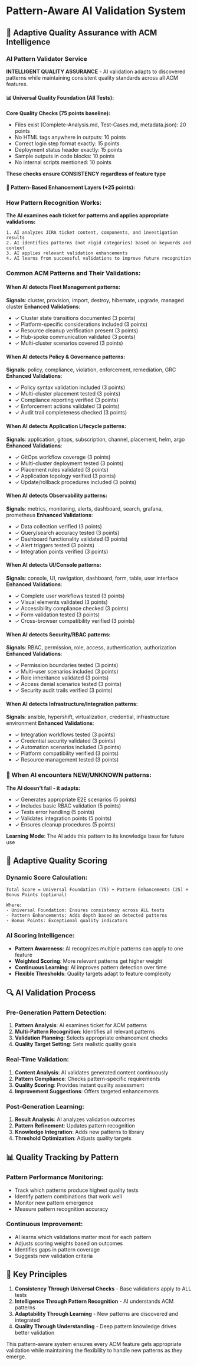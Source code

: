 # Pattern-Aware AI Validation System

## 🧠 Adaptive Quality Assurance with ACM Intelligence

### AI Pattern Validator Service

**INTELLIGENT QUALITY ASSURANCE** - AI validation adapts to discovered patterns while maintaining consistent quality standards across all ACM features.

#### 📊 Universal Quality Foundation (All Tests):

**Core Quality Checks (75 points baseline):**
- Files exist (Complete-Analysis.md, Test-Cases.md, metadata.json): 20 points
- No HTML tags anywhere in outputs: 10 points
- Correct login step format exactly: 15 points
- Deployment status header exactly: 15 points
- Sample outputs in code blocks: 10 points
- No internal scripts mentioned: 10 points

**These checks ensure CONSISTENCY regardless of feature type**

#### 🎯 Pattern-Based Enhancement Layers (+25 points):

### How Pattern Recognition Works:

**The AI examines each ticket for patterns and applies appropriate validations:**

```
1. AI analyzes JIRA ticket content, components, and investigation results
2. AI identifies patterns (not rigid categories) based on keywords and context
3. AI applies relevant validation enhancements
4. AI learns from successful validations to improve future recognition
```

### Common ACM Patterns and Their Validations:

#### When AI detects Fleet Management patterns:
**Signals**: cluster, provision, import, destroy, hibernate, upgrade, managed cluster
**Enhanced Validations**:
- ✓ Cluster state transitions documented (3 points)
- ✓ Platform-specific considerations included (3 points)
- ✓ Resource cleanup verification present (3 points)
- ✓ Hub-spoke communication validated (3 points)
- ✓ Multi-cluster scenarios covered (3 points)

#### When AI detects Policy & Governance patterns:
**Signals**: policy, compliance, violation, enforcement, remediation, GRC
**Enhanced Validations**:
- ✓ Policy syntax validation included (3 points)
- ✓ Multi-cluster placement tested (3 points)
- ✓ Compliance reporting verified (3 points)
- ✓ Enforcement actions validated (3 points)
- ✓ Audit trail completeness checked (3 points)

#### When AI detects Application Lifecycle patterns:
**Signals**: application, gitops, subscription, channel, placement, helm, argo
**Enhanced Validations**:
- ✓ GitOps workflow coverage (3 points)
- ✓ Multi-cluster deployment tested (3 points)
- ✓ Placement rules validated (3 points)
- ✓ Application topology verified (3 points)
- ✓ Update/rollback procedures included (3 points)

#### When AI detects Observability patterns:
**Signals**: metrics, monitoring, alerts, dashboard, search, grafana, prometheus
**Enhanced Validations**:
- ✓ Data collection verified (3 points)
- ✓ Query/search accuracy tested (3 points)
- ✓ Dashboard functionality validated (3 points)
- ✓ Alert triggers tested (3 points)
- ✓ Integration points verified (3 points)

#### When AI detects UI/Console patterns:
**Signals**: console, UI, navigation, dashboard, form, table, user interface
**Enhanced Validations**:
- ✓ Complete user workflows tested (3 points)
- ✓ Visual elements validated (3 points)
- ✓ Accessibility compliance checked (3 points)
- ✓ Form validation tested (3 points)
- ✓ Cross-browser compatibility verified (3 points)

#### When AI detects Security/RBAC patterns:
**Signals**: RBAC, permission, role, access, authentication, authorization
**Enhanced Validations**:
- ✓ Permission boundaries tested (3 points)
- ✓ Multi-user scenarios included (3 points)
- ✓ Role inheritance validated (3 points)
- ✓ Access denial scenarios tested (3 points)
- ✓ Security audit trails verified (3 points)

#### When AI detects Infrastructure/Integration patterns:
**Signals**: ansible, hypershift, virtualization, credential, infrastructure environment
**Enhanced Validations**:
- ✓ Integration workflows tested (3 points)
- ✓ Credential security validated (3 points)
- ✓ Automation scenarios included (3 points)
- ✓ Platform compatibility verified (3 points)
- ✓ Resource management tested (3 points)

### 🌟 When AI encounters NEW/UNKNOWN patterns:
**The AI doesn't fail - it adapts:**
- ✓ Generates appropriate E2E scenarios (5 points)
- ✓ Includes basic RBAC validation (5 points)
- ✓ Tests error handling (5 points)
- ✓ Validates integration points (5 points)
- ✓ Ensures cleanup procedures (5 points)

**Learning Mode**: The AI adds this pattern to its knowledge base for future use

## 🎯 Adaptive Quality Scoring

### **Dynamic Score Calculation:**
```
Total Score = Universal Foundation (75) + Pattern Enhancements (25) + Bonus Points (optional)

Where:
- Universal Foundation: Ensures consistency across ALL tests
- Pattern Enhancements: Adds depth based on detected patterns
- Bonus Points: Exceptional quality indicators
```

### **AI Scoring Intelligence:**
- **Pattern Awareness**: AI recognizes multiple patterns can apply to one feature
- **Weighted Scoring**: More relevant patterns get higher weight
- **Continuous Learning**: AI improves pattern detection over time
- **Flexible Thresholds**: Quality targets adapt to feature complexity

## 🔍 AI Validation Process

### **Pre-Generation Pattern Detection:**
1. **Pattern Analysis**: AI examines ticket for ACM patterns
2. **Multi-Pattern Recognition**: Identifies all relevant patterns
3. **Validation Planning**: Selects appropriate enhancement checks
4. **Quality Target Setting**: Sets realistic quality goals

### **Real-Time Validation:**
1. **Content Analysis**: AI validates generated content continuously
2. **Pattern Compliance**: Checks pattern-specific requirements
3. **Quality Scoring**: Provides instant quality assessment
4. **Improvement Suggestions**: Offers targeted enhancements

### **Post-Generation Learning:**
1. **Result Analysis**: AI analyzes validation outcomes
2. **Pattern Refinement**: Updates pattern recognition
3. **Knowledge Integration**: Adds new patterns to library
4. **Threshold Optimization**: Adjusts quality targets

## 📊 Quality Tracking by Pattern

### **Pattern Performance Monitoring:**
- Track which patterns produce highest quality tests
- Identify pattern combinations that work well
- Monitor new pattern emergence
- Measure pattern recognition accuracy

### **Continuous Improvement:**
- AI learns which validations matter most for each pattern
- Adjusts scoring weights based on outcomes
- Identifies gaps in pattern coverage
- Suggests new validation criteria

## 🚀 Key Principles

1. **Consistency Through Universal Checks** - Base validations apply to ALL tests
2. **Intelligence Through Pattern Recognition** - AI understands ACM patterns
3. **Adaptability Through Learning** - New patterns are discovered and integrated
4. **Quality Through Understanding** - Deep pattern knowledge drives better validation

This pattern-aware system ensures every ACM feature gets appropriate validation while maintaining the flexibility to handle new patterns as they emerge.